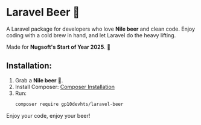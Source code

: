 # Laravel Beer 🍺

A Laravel package for developers who love **Nile beer** and clean code. Enjoy coding with a cold brew in hand, and let Laravel do the heavy lifting.

Made for **Nugsoft's Start of Year 2025**. 🍻

## Installation:
1. Grab a **Nile beer** 🍻.
2. Install Composer: [Composer Installation](https://getcomposer.org)
3. Run:
    ```bash
    composer require gp10devhts/laravel-beer
    ```

Enjoy your code, enjoy your beer!
